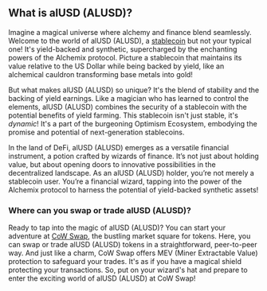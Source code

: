 <h2>What is alUSD (ALUSD)?</h2>

<p>Imagine a magical universe where alchemy and finance blend seamlessly. Welcome to the world of alUSD (ALUSD), a <a href="https://en.wikipedia.org/wiki/Stablecoin" rel="nofollow noreferrer noopener" target="_blank">stablecoin</a> but not your typical one! It's yield-backed and synthetic, supercharged by the enchanting powers of the Alchemix protocol. Picture a stablecoin that maintains its value relative to the US Dollar while being backed by yield, like an alchemical cauldron transforming base metals into gold!</p>

<p>But what makes alUSD (ALUSD) so unique? It's the blend of stability and the backing of yield earnings. Like a magician who has learned to control the elements, alUSD (ALUSD) combines the security of a stablecoin with the potential benefits of yield farming. This stablecoin isn't just stable, it's <em>dynamic</em>! It's a part of the burgeoning Optimism Ecosystem, embodying the promise and potential of next-generation stablecoins.</p>

<p>In the land of DeFi, alUSD (ALUSD) emerges as a versatile financial instrument, a potion crafted by wizards of finance. It’s not just about holding value, but about opening doors to innovative possibilities in the decentralized landscape. As an alUSD (ALUSD) holder, you’re not merely a stablecoin user. You’re a financial wizard, tapping into the power of the Alchemix protocol to harness the potential of yield-backed synthetic assets!</p>

<h3>Where can you swap or trade alUSD (ALUSD)?</h3>

<p>Ready to tap into the magic of alUSD (ALUSD)? You can start your adventure at <a href="https://swap.cow.fi/" rel="noopener" target="_blank">CoW Swap</a>, the bustling market square for tokens. Here, you can swap or trade alUSD (ALUSD) tokens in a straightforward, peer-to-peer way. And just like a charm, CoW Swap offers MEV (Miner Extractable Value) protection to safeguard your trades. It's as if you have a magical shield protecting your transactions. So, put on your wizard's hat and prepare to enter the exciting world of alUSD (ALUSD) at CoW Swap!</p>
